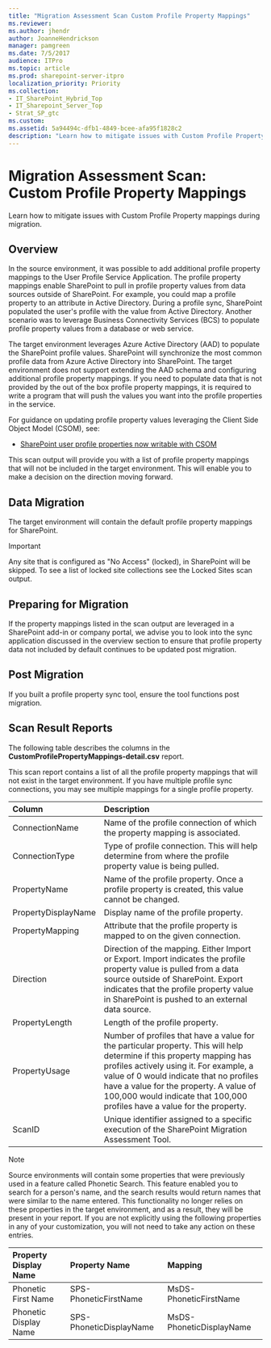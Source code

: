 ```yaml
---
title: "Migration Assessment Scan Custom Profile Property Mappings"
ms.reviewer: 
ms.author: jhendr
author: JoanneHendrickson
manager: pamgreen
ms.date: 7/5/2017
audience: ITPro
ms.topic: article
ms.prod: sharepoint-server-itpro
localization_priority: Priority
ms.collection:
- IT_SharePoint_Hybrid_Top
- IT_Sharepoint_Server_Top
- Strat_SP_gtc
ms.custom:
ms.assetid: 5a94494c-dfb1-4849-bcee-afa95f1828c2
description: "Learn how to mitigate issues with Custom Profile Property mappings during migration."
---
```


# Migration Assessment Scan: Custom Profile Property Mappings

Learn how to mitigate issues with Custom Profile Property mappings during migration.
  
## Overview

In the source environment, it was possible to add additional profile property mappings to the User Profile Service Application. The profile property mappings enable SharePoint to pull in profile property values from data sources outside of SharePoint. For example, you could map a profile property to an attribute in Active Directory. During a profile sync, SharePoint populated the user's profile with the value from Active Directory. Another scenario was to leverage Business Connectivity Services (BCS) to populate profile property values from a database or web service.
  
The target environment leverages Azure Active Directory (AAD) to populate the SharePoint profile values. SharePoint will synchronize the most common profile data from Azure Active Directory into SharePoint. The target environment does not support extending the AAD schema and configuring additional profile property mappings. If you need to populate data that is not provided by the out of the box profile property mappings, it is required to write a program that will push the values you want into the profile properties in the service.
  
For guidance on updating profile property values leveraging the Client Side Object Model (CSOM), see:
  
- [SharePoint user profile properties now writable with CSOM](https://blogs.msdn.microsoft.com/vesku/2014/11/07/sharepoint-user-profile-properties-now-writable-with-csom/)
    
This scan output will provide you with a list of profile property mappings that will not be included in the target environment. This will enable you to make a decision on the direction moving forward.
  
## Data Migration

The target environment will contain the default profile property mappings for SharePoint.
  
> [!IMPORTANT]
> Any site that is configured as "No Access" (locked), in SharePoint will be skipped. To see a list of locked site collections see the Locked Sites scan output. 
  
## Preparing for Migration

If the property mappings listed in the scan output are leveraged in a SharePoint add-in or company portal, we advise you to look into the sync application discussed in the overview section to ensure that profile property data not included by default continues to be updated post migration.
  
## Post Migration

If you built a profile property sync tool, ensure the tool functions post migration.
  
## Scan Result Reports

The following table describes the columns in the **CustomProfilePropertyMappings-detail.csv** report. 
  
This scan report contains a list of all the profile property mappings that will not exist in the target environment. If you have multiple profile sync connections, you may see multiple mappings for a single profile property.
  
|**Column﻿**|**Description﻿**|
|:-----|:-----|
|﻿ConnectionName  <br/> |﻿Name of the profile connection of which the property mapping is associated.  <br/> |
|ConnectionType  <br/> |﻿Type of profile connection. This will help determine from where the profile property value is being pulled.  <br/> |
|PropertyName  <br/> |﻿Name of the profile property. Once a profile property is created, this value cannot be changed.  <br/> |
|PropertyDisplayName  <br/> |﻿Display name of the profile property.  <br/> |
|PropertyMapping  <br/> |﻿Attribute that the profile property is mapped to on the given connection.  <br/> |
|Direction  <br/> |﻿Direction of the mapping. Either Import or Export. Import indicates the profile property value is pulled from a data source outside of SharePoint. Export indicates that the profile property value in SharePoint is pushed to an external data source.  <br/> |
|PropertyLength  <br/> |﻿Length of the profile property.  <br/> |
|PropertyUsage  <br/> |﻿Number of profiles that have a value for the particular property. This will help determine if this property mapping has profiles actively using it. For example, a value of 0 would indicate that no profiles have a value for the property. A value of 100,000 would indicate that 100,000 profiles have a value for the property.  <br/> |
|ScanID  <br/> |Unique identifier assigned to a specific execution of the SharePoint Migration Assessment Tool.  <br/> |
   
> [!NOTE]
> Source environments will contain some properties that were previously used in a feature called Phonetic Search. This feature enabled you to search for a person's name, and the search results would return names that were similar to the name entered. This functionality no longer relies on these properties in the target environment, and as a result, they will be present in your report. If you are not explicitly using the following properties in any of your customization, you will not need to take any action on these entries. 
  
|**Property Display Name**|**Property Name**|**Mapping**|
|:-----|:-----|:-----|
|Phonetic First Name  <br/> |SPS-PhoneticFirstName  <br/> |MsDS-PhoneticFirstName  <br/> |
|Phonetic Display Name  <br/> |SPS-PhoneticDisplayName  <br/> |MsDS-PhoneticDisplayName  <br/> |
   

